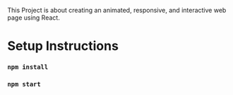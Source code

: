 This Project is about creating an animated, responsive, and interactive web page using React.

# Setup Instructions
### `npm install`
### `npm start`
